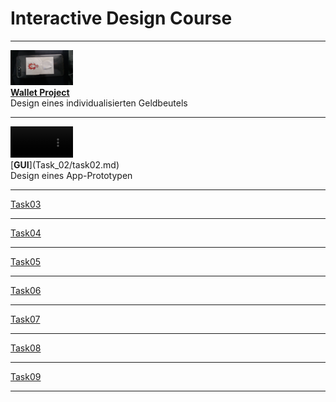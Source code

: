 # Interactive Design Course

---

<img src="Task_01/IMG6.jpg" alt="Teaser" width=100/><br>
[<b>Wallet Project</b>](Task_01/task01.md)<br>
Design eines individualisierten Geldbeutels

---

<video width="100" controls loop>
  <source src="Task_02/preview.mp4" type="video/mp4">
</video><br>
[<b>GUI</b>](Task_02/task02.md)<br>
Design eines App-Prototypen

---

[Task03](Task_03/task03.md)

---

[Task04](Task_04/task04.md)

---

[Task05](Task_05/task05.md)

---

[Task06](Task_06/task06.md)

---

[Task07](Task_07/task07.md)

---

[Task08](Task_08/task08.md)

---

[Task09](Task_09/task09.md)

---
